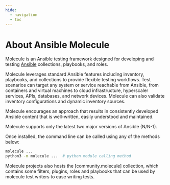 ```yaml
---
hide:
  - navigation
  - toc
---
```


# About Ansible Molecule

Molecule is an Ansible testing framework designed for developing and testing
[Ansible](https://ansible.com) collections, playbooks, and roles.

Molecule leverages standard Ansible features including inventory, playbooks,
and collections to provide flexible testing workflows. Test scenarios can
target any system or service reachable from Ansible, from containers and
virtual machines to cloud infrastructure, hyperscaler services, APIs,
databases, and network devices. Molecule can also validate inventory
configurations and dynamic inventory sources.

Molecule encourages an approach that results in consistently developed
Ansible content that is well-written, easily understood and maintained.

Molecule supports only the latest two major versions of Ansible (N/N-1).

Once installed, the command line can be called using any of the methods
below:

```bash
molecule ...
python3 -m molecule ...  # python module calling method
```

Molecule projects also hosts the [community.molecule] collection, which
contains some filters, plugins, roles and playbooks that can be used by
molecule test writers to ease writing tests.


